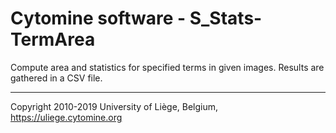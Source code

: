 # Cytomine software - S_Stats-TermArea

Compute area and statistics for specified terms in given images. Results are gathered in a CSV file.

---------------
Copyright 2010-2019 University of Liège, Belgium, https://uliege.cytomine.org